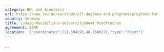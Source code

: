 ```yaml
---
category: BWL and Economics
url: https://www.lmu.de/en/study/all-degrees-and-programs/programs-for-international-visiting-students/index.html
country: Germany
title: Ludwig-Maximilians-Universitu00e4t Mu00fcnchen
agreement: SEMP
location: '{"coordinates":[11.594295,48.150027],"type":"Point"}'
---
```

...